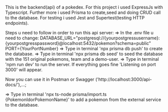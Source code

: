 This is the backend(api) of a pokedex.
For this project i used ExpressJs with Typescript.
Further more i used Prisma to create,seed and doing CRUD call to the database.
For testing i used Jest and Supertest(testing HTTP endpoints).


Steps u need to follow in order to run this api server:
=> In the .env file u need to change:
    DATABASE_URL="postgresql://{yourpostgressusername}:{yourpostgresspassword}@localhost:5432/pokemon?schema=public"
    PORT={YourPortNumber}
=> Type in terminal 'npx prisma db push' to create the database.
=> Type in terminal 'npx prisma db seed' to seed the database with the 151 original pokemons, team and a demo-user.
=> Type in terminal 'npm run dev' to run the server. If everything goes fine 'Listening on port 3000' will appear.

Now you can use it in Postman or Swagger ('http://localhost:3000/api-docs/'),...;

=> Type in terminal 'npx ts-node prisma/import.ts {PokemonIdorPokemonName}' to add a pokemon from the external service to the database.
